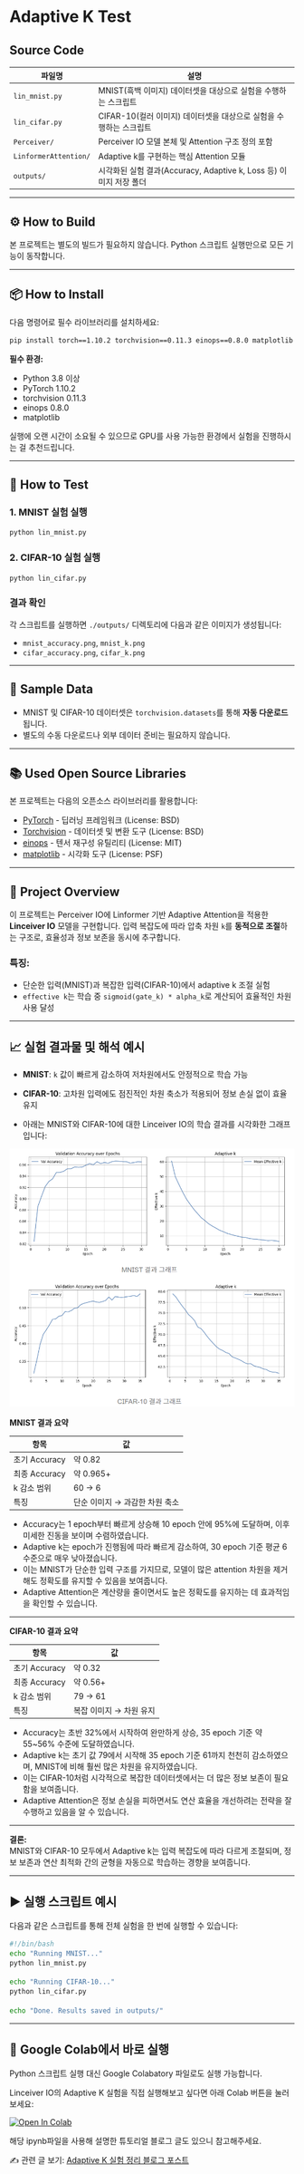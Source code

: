 # Adaptive K Test

## Source Code

| 파일명 | 설명 |
|--------|------|
| `lin_mnist.py` | MNIST(흑백 이미지) 데이터셋을 대상으로 실험을 수행하는 스크립트 |
| `lin_cifar.py` | CIFAR-10(컬러 이미지) 데이터셋을 대상으로 실험을 수행하는 스크립트 |
| `Perceiver/` | Perceiver IO 모델 본체 및 Attention 구조 정의 포함 |
| `LinformerAttention/` | Adaptive k를 구현하는 핵심 Attention 모듈 |
| `outputs/` | 시각화된 실험 결과(Accuracy, Adaptive k, Loss 등) 이미지 저장 폴더 |

---

## ⚙️ How to Build

본 프로젝트는 별도의 빌드가 필요하지 않습니다. Python 스크립트 실행만으로 모든 기능이 동작합니다.

---

## 📦 How to Install

다음 명령어로 필수 라이브러리를 설치하세요:

```bash
pip install torch==1.10.2 torchvision==0.11.3 einops==0.8.0 matplotlib
```

**필수 환경:**
- Python 3.8 이상
- PyTorch 1.10.2
- torchvision 0.11.3
- einops 0.8.0
- matplotlib

실행에 오랜 시간이 소요될 수 있으므로 GPU를 사용 가능한 환경에서 실험을 진행하시는 걸 추천드립니다.

---

## 🧪 How to Test

### 1. MNIST 실험 실행

```bash
python lin_mnist.py
```

### 2. CIFAR-10 실험 실행

```bash
python lin_cifar.py
```

### 결과 확인

각 스크립트를 실행하면 `./outputs/` 디렉토리에 다음과 같은 이미지가 생성됩니다:

- `mnist_accuracy.png`, `mnist_k.png`
- `cifar_accuracy.png`, `cifar_k.png`

---

## 📁 Sample Data

- MNIST 및 CIFAR-10 데이터셋은 `torchvision.datasets`를 통해 **자동 다운로드**됩니다.
- 별도의 수동 다운로드나 외부 데이터 준비는 필요하지 않습니다.

---

## 📚 Used Open Source Libraries

본 프로젝트는 다음의 오픈소스 라이브러리를 활용합니다:

- [PyTorch](https://pytorch.org/) - 딥러닝 프레임워크 (License: BSD)
- [Torchvision](https://github.com/pytorch/vision) - 데이터셋 및 변환 도구 (License: BSD)
- [einops](https://github.com/arogozhnikov/einops) - 텐서 재구성 유틸리티 (License: MIT)
- [matplotlib](https://matplotlib.org/) - 시각화 도구 (License: PSF)

---

## 🧠 Project Overview

이 프로젝트는 Perceiver IO에 Linformer 기반 Adaptive Attention을 적용한 **Linceiver IO** 모델을 구현합니다. 입력 복잡도에 따라 압축 차원 `k`를 **동적으로 조절**하는 구조로, 효율성과 정보 보존을 동시에 추구합니다.

### 특징:
- 단순한 입력(MNIST)과 복잡한 입력(CIFAR-10)에서 adaptive k 조절 실험
- `effective k`는 학습 중 `sigmoid(gate_k) * alpha_k`로 계산되어 효율적인 차원 사용 달성

---

## 📈 실험 결과물 및 해석 예시

- **MNIST**: `k` 값이 빠르게 감소하여 저차원에서도 안정적으로 학습 가능
- **CIFAR-10**: 고차원 입력에도 점진적인 차원 축소가 적용되어 정보 손실 없이 효율 유지

- 아래는 MNIST와 CIFAR-10에 대한 Linceiver IO의 학습 결과를 시각화한 그래프입니다:

![전체 결과](https://github.com/kyungh2e2e/CapstoneDesignProject/blob/79daad0108ffe71408325609568af5d1e586a4c3/AdaptiveK%EA%B2%B0%EA%B3%BC.png)

**MNIST 결과 요약**

| 항목 | 값 |
|------|----|
| 초기 Accuracy | 약 0.82 |
| 최종 Accuracy | 약 0.965+ |
| k 감소 범위 | 60 → 6 |
| 특징 | 단순 이미지 → 과감한 차원 축소 |

- Accuracy는 1 epoch부터 빠르게 상승해 10 epoch 안에 95%에 도달하며, 이후 미세한 진동을 보이며 수렴하였습니다.
- Adaptive k는 epoch가 진행됨에 따라 빠르게 감소하여, 30 epoch 기준 평균 6 수준으로 매우 낮아졌습니다.
- 이는 MNIST가 단순한 입력 구조를 가지므로, 모델이 많은 attention 차원을 제거해도 정확도를 유지할 수 있음을 보여줍니다.
- Adaptive Attention은 계산량을 줄이면서도 높은 정확도를 유지하는 데 효과적임을 확인할 수 있습니다.

---

**CIFAR-10 결과 요약**

| 항목 | 값 |
|------|----|
| 초기 Accuracy | 약 0.32 |
| 최종 Accuracy | 약 0.56+ |
| k 감소 범위 | 79 → 61 |
| 특징 | 복잡 이미지 → 차원 유지 |

- Accuracy는 초반 32%에서 시작하여 완만하게 상승, 35 epoch 기준 약 55~56% 수준에 도달하였습니다.
- Adaptive k는 초기 값 79에서 시작해 35 epoch 기준 61까지 천천히 감소하였으며, MNIST에 비해 훨씬 많은 차원을 유지하였습니다.
- 이는 CIFAR-10처럼 시각적으로 복잡한 데이터셋에서는 더 많은 정보 보존이 필요함을 보여줍니다.
- Adaptive Attention은 정보 손실을 피하면서도 연산 효율을 개선하려는 전략을 잘 수행하고 있음을 알 수 있습니다.

---

**결론:**  
MNIST와 CIFAR-10 모두에서 Adaptive k는 입력 복잡도에 따라 다르게 조절되며, 정보 보존과 연산 최적화 간의 균형을 자동으로 학습하는 경향을 보여줍니다.

---

## ▶️ 실행 스크립트 예시

다음과 같은 스크립트를 통해 전체 실험을 한 번에 실행할 수 있습니다:

```bash
#!/bin/bash
echo "Running MNIST..."
python lin_mnist.py

echo "Running CIFAR-10..."
python lin_cifar.py

echo "Done. Results saved in outputs/"
```
---

## 🚀 Google Colab에서 바로 실행

Python 스크립트 실행 대신 Google Colabatory 파일로도 실행 가능합니다.

Linceiver IO의 Adaptive K 실험을 직접 실행해보고 싶다면 아래 Colab 버튼을 눌러보세요:

[![Open In Colab](https://colab.research.google.com/assets/colab-badge.svg)](https://colab.research.google.com/github/Capstone-IT-in/CapstoneDesignProject/blob/main/Growth/AdaptiveKTest/AdaptiveKTest.ipynb)

해당 ipynb파일을 사용해 설명한 튜토리얼 블로그 글도 있으니 참고해주세요.

✍️ 관련 글 보기: [Adaptive K 실험 정리 블로그 포스트](https://kyungcotry.tistory.com/9)

